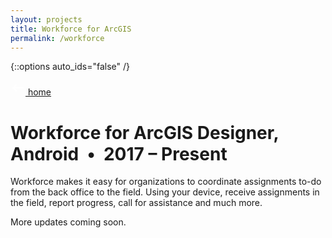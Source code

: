 ```yaml
---
layout: projects
title: Workforce for ArcGIS
permalink: /workforce
---
```


{::options auto_ids="false" /}

<div class="container__back">
    <a href="/">
        <svg xmlns="http://www.w3.org/2000/svg" width="24" height="24" viewBox="0 0 24 24" fill="#FFF"><path d="M0 0h24v24H0z" fill="none"/><path d="M21 11H6.83l3.58-3.59L9 6l-6 6 6 6 1.41-1.41L6.83 13H21z"/></svg> home
    </a>
</div>

<h1 class="workforce">
    Workforce for ArcGIS
    <span class="header-description">Designer, Android&nbsp;&nbsp;•&nbsp;&nbsp;2017 – Present</span>
</h1>

Workforce makes it easy for organizations to coordinate assignments to-do from the back office to the field. Using your device, receive assignments in the field, report progress, call for assistance and much more.


More updates coming soon.